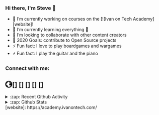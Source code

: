 ### Hi there, I'm Steve  👋



- 🔭 I’m currently working on courses on the [![Ivan on Tech Academy][website]!
- 🌱 I’m currently learning everything 🤣
- 👯 I’m looking to collaborate with other content creators
- 🥅 2020 Goals: contribute to Open Source projects
- ⚡ Fun fact: I love to play boardgames and wargames
- ⚡ Fun fact: I play the guitar and the piano

### Connect with me:

[<img align="left" alt="" width="22px" src="https://raw.githubusercontent.com/iconic/open-iconic/master/svg/globe.svg" />]
[<img align="left" alt="" width="22px" src="https://cdn.jsdelivr.net/npm/simple-icons@v3/icons/youtube.svg" />]
[<img align="left" alt="" width="22px" src="https://cdn.jsdelivr.net/npm/simple-icons@v3/icons/twitter.svg" />]
[<img align="left" alt="" width="22px" src="https://cdn.jsdelivr.net/npm/simple-icons@v3/icons/linkedin.svg" />]
[<img align="left" alt="" width="22px" src="https://cdn.jsdelivr.net/npm/simple-icons@v3/icons/instagram.svg" />]
---

<details>
  <summary>:zap: Recent Github Activity</summary>

<!--START_SECTION:activity-->

<!--END_SECTION:activity-->

</details>

<details>
  <summary>:zap: Github Stats</summary>



</details>
[website]: https://academy.ivanontech.com/
